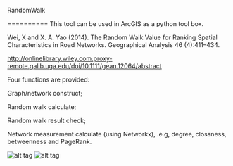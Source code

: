RandomWalk


==========
This tool can be used in ArcGIS as a python tool box.

Wei, X and X. A. Yao (2014). The Random Walk Value for Ranking Spatial Characteristics in Road Networks. Geographical Analysis 46 (4):411–434.

http://onlinelibrary.wiley.com.proxy-remote.galib.uga.edu/doi/10.1111/gean.12064/abstract

Four functions are provided:

  Graph/network construct; 

  Random walk calculate;

  Random walk result check;

  Network measurement calculate (using Networkx), .e.g, degree, clossness, betweenness and PageRank.

![alt tag](https://raw.github.com/xbwei/Random-Walk-and-Network-Analyze/master/Interface.png)
![alt tag](https://raw.github.com/xbwei/Random-Walk-and-Network-Analyze/master/Atlanta_Random_Edge.jpg)
